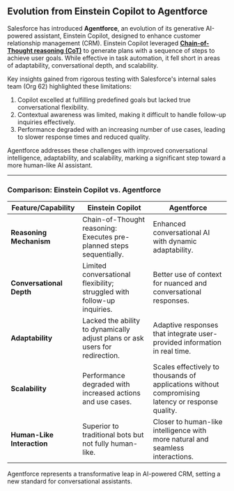 ## Evolution from Einstein Copilot to Agentforce

Salesforce has introduced **Agentforce**, an evolution of its generative AI-powered assistant, Einstein Copilot, designed to enhance customer relationship management (CRM). Einstein Copilot leveraged [**Chain-of-Thought reasoning (CoT)**](https://mohan-chinnappan-n5.github.io/sf/agentforce/agentforce.html?data=agentforce.md&ref=ref.json&vids=vids.json#CoT) to generate plans with a sequence of steps to achieve user goals. While effective in task automation, it fell short in areas of adaptability, conversational depth, and scalability.

Key insights gained from rigorous testing with Salesforce's internal sales team (Org 62) highlighted these limitations:
1. Copilot excelled at fulfilling predefined goals but lacked true conversational flexibility.
2. Contextual awareness was limited, making it difficult to handle follow-up inquiries effectively.
3. Performance degraded with an increasing number of use cases, leading to slower response times and reduced quality.

Agentforce addresses these challenges with improved conversational intelligence, adaptability, and scalability, marking a significant step toward a more human-like AI assistant.

---

### Comparison: Einstein Copilot vs. Agentforce

| Feature/Capability       | **Einstein Copilot**                                                                                         | **Agentforce**                                                                                       |
|---------------------------|-------------------------------------------------------------------------------------------------------------|-------------------------------------------------------------------------------------------------------|
| **Reasoning Mechanism**   | Chain-of-Thought reasoning: Executes pre-planned steps sequentially.                                         | Enhanced conversational AI with dynamic adaptability.                                                |
| **Conversational Depth**  | Limited conversational flexibility; struggled with follow-up inquiries.                                      | Better use of context for nuanced and conversational responses.                                      |
| **Adaptability**          | Lacked the ability to dynamically adjust plans or ask users for redirection.                                | Adaptive responses that integrate user-provided information in real time.                            |
| **Scalability**           | Performance degraded with increased actions and use cases.                                                  | Scales effectively to thousands of applications without compromising latency or response quality.    |
| **Human-Like Interaction**| Superior to traditional bots but not fully human-like.                                                      | Closer to human-like intelligence with more natural and seamless interactions.                        |

Agentforce represents a transformative leap in AI-powered CRM, setting a new standard for conversational assistants.